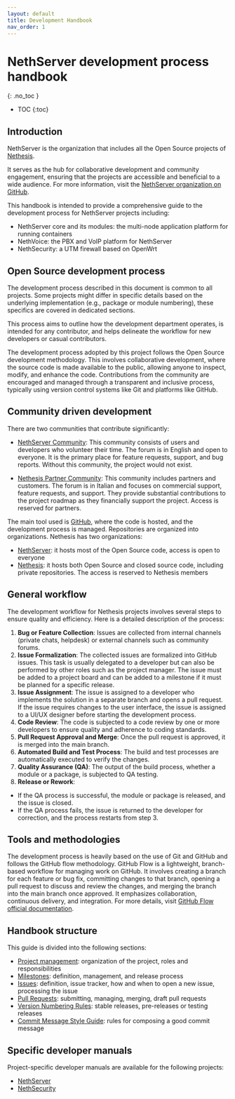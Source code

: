 ```yaml
---
layout: default
title: Development Handbook
nav_order: 1
---
```


# NethServer development process handbook
{: .no_toc }

* TOC
{:toc}

## Introduction

NethServer is the organization that includes all the Open Source projects of [Nethesis](https://www.nethesis.it).

It serves as the hub for collaborative development and community engagement, ensuring that the projects are accessible and beneficial to a wide audience.
For more information, visit the [NethServer organization on GitHub](https://github.com/nethserver/).

This handbook is intended to provide a comprehensive guide to the development process for NethServer projects including:
- NethServer core and its modules: the multi-node application platform for running containers
- NethVoice: the PBX and VoIP platform for NethServer
- NethSecurity: a UTM firewall based on OpenWrt

## Open Source development process

The development process described in this document is common to all projects. Some projects might differ in specific details
based on the underlying implementation (e.g., package or module numbering), these specifics are covered in dedicated sections.

This process aims to outline how the development department operates, is intended for any contributor, and helps delineate the workflow
for new developers or casual contributors.

The development process adopted by this project follows the Open Source development methodology. 
This involves collaborative development, where the source code is made available to the public, allowing anyone to inspect, modify, and enhance the code. 
Contributions from the community are encouraged and managed through a transparent and inclusive process,
typically using version control systems like Git and platforms like GitHub.

## Community driven development

There are two communities that contribute significantly:

- [NethServer Community](https://community.nethserver.org/): This community consists of users and developers who volunteer their time. The forum is in English and open to everyone. It is the primary place for feature requests, support, and bug reports. Without this community, the project would not exist.

- [Nethesis Partner Community](https://partner.nethesis.it/): This community includes partners and customers. The forum is in Italian and focuses on commercial support, feature requests, and support. They provide substantial contributions to the project roadmap as they financially support the project. Access is reserved for partners.

The main tool used is [GitHub](https://github.com), where the code is hosted, and the development process is managed. Repositories are organized into organizations. Nethesis has two organizations:

- [NethServer](https://github.com/nethserver/): it hosts most of the Open Source code, access is open to everyone
- [Nethesis](https://github.com/nethesis/): it hosts both Open Source and closed source code, including private repositories. The access is reserved to Nethesis members

## General workflow

The development workflow for Nethesis projects involves several steps to ensure quality and efficiency. Here is a detailed description of the process:

1. **Bug or Feature Collection**: Issues are collected from internal channels (private chats, helpdesk) or external channels such as community forums.
2. **Issue Formalization**: The collected issues are formalized into GitHub issues. This task is usually delegated to a developer but can also be performed by other roles such as the project manager. The issue must be added to a project board and can be added to a milestone if it must be planned for a specific release.
3. **Issue Assignment**: The issue is assigned to a developer who implements the solution in a separate branch and opens a pull request. If the issue requires changes to the user interface, the issue is assigned to a UI/UX designer before starting the development process.
4. **Code Review**: The code is subjected to a code review by one or more developers to ensure quality and adherence to coding standards.
5. **Pull Request Approval and Merge**: Once the pull request is approved, it is merged into the main branch.
6. **Automated Build and Test Process**: The build and test processes are automatically executed to verify the changes.
7. **Quality Assurance (QA)**: The output of the build process, whether a module or a package, is subjected to QA testing.
8. **Release or Rework**:
  - If the QA process is successful, the module or package is released, and the issue is closed.
  - If the QA process fails, the issue is returned to the developer for correction, and the process restarts from step 3.
  
## Tools and methodologies

The development process is heavily based on the use of Git and GitHub and follows the GitHub flow methodology.
GitHub Flow is a lightweight, branch-based workflow for managing work on GitHub. It involves creating a branch for each 
feature or bug fix, committing changes to that branch, opening a pull request to discuss and review the changes,
and merging the branch into the main branch once approved. It emphasizes collaboration, continuous delivery,
and integration. For more details, visit [GitHub Flow official documentation](https://docs.github.com/en/get-started/using-github/github-flow).

## Handbook structure

This guide is divided into the following sections:

- [Project management](./management): organization of the project, roles and responsibilities
- [Milestones](./milestones): definition, management, and release process
- [Issues](./issues): definition, issue tracker, how and when to open a new issue, processing the issue
- [Pull Requests](./pull_requests): submitting, managing, merging, draft pull requests
- [Version Numbering Rules](./version_numbering): stable releases, pre-releases or testing releases
- [Commit Message Style Guide](./commit_messages): rules for composing a good commit message


## Specific developer manuals

Project-specific developer manuals are available for the following projects:

- [NethServer](https://nethserver.github.io/ns8-core/)
- [NethSecurity](https://dev.nethsecurity.org)